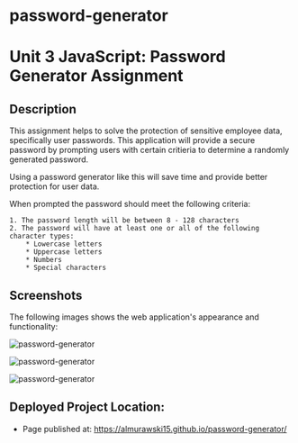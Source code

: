 # password-generator

# Unit 3 JavaScript: Password Generator Assignment 

## Description
This assignment helps to solve the protection of sensitive employee data, specifically user passwords. This application will provide a secure password by prompting users with certain critieria to determine a randomly generated password.

Using a password generator like this will save time and provide better protection for user data. 

When prompted the password should meet the following criteria:

    1. The password length will be between 8 - 128 characters
    2. The password will have at least one or all of the following character types:
        * Lowercase letters
        * Uppercase letters
        * Numbers
        * Special characters

## Screenshots

The following images shows the web application's appearance and functionality:

![password-generator](.assets/portfolio_snip_1.PNG)

![password-generator](.assets/portfolio_snip_2.PNG)

![password-generator](.assets/portfolio_snip_3.PNG)

## Deployed Project Location: 
* Page published at: https://almurawski15.github.io/password-generator/